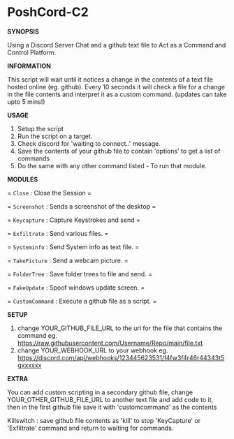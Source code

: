 # PoshCord-C2

**SYNOPSIS**

Using a Discord Server Chat and a github text file to Act as a Command and Control Platform.

**INFORMATION**

This script will wait until it notices a change in the contents of a text file hosted online (eg. github).
Every 10 seconds it will check a file for a change in the file contents and interpret it as a custom command. (updates can take upto 5 mins!)

**USAGE**

1. Setup the script
2. Run the script on a target.
3. Check discord for 'waiting to connect..' message.
4. Save the contents of your github file to contain 'options' to get a list of commands
5. Do the same with any other command listed - To run that module.

**MODULES**

= `Close`  : Close the Session                           =

= `Screenshot`  : Sends a screenshot of the desktop      =

= `Keycapture`   : Capture Keystrokes and send           =

= `Exfiltrate` : Send various files.                     =

= `Systeminfo` : Send System info as text file.          =

= `TakePicture` : Send a webcam picture.                 =

= `FolderTree` : Save folder trees to file and send.     =

= `FakeUpdate` : Spoof windows update screen.            =

= `CustomCommand` : Execute a github file as a script.   =

**SETUP**

1. change YOUR_GITHUB_FILE_URL to the url for the file that contains the command eg. https://raw.githubusercontent.com/Username/Repo/main/file.txt
2. change YOUR_WEBHOOK_URL to your webhook eg. https://discord.com/api/webhooks/123445623531/f4fw3f4r46r44343t5gxxxxxx

**EXTRA**

You can add custom scripting in a secondary github file, change YOUR_OTHER_GITHUB_FILE_URL to another text file and add code to it,
then in the first github file save it with 'customcommand' as the contents 

Killswitch : save github file contents as 'kill' to stop 'KeyCapture' or 'Exfiltrate' command and return to waiting for commands.
